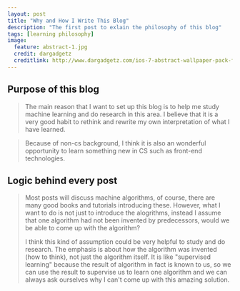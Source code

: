 ```yaml
---
layout: post
title: "Why and How I Write This Blog"
description: "The first post to exlain the philosophy of this blog"
tags: [learning philosophy]
image:
  feature: abstract-1.jpg
  credit: dargadgetz
  creditlink: http://www.dargadgetz.com/ios-7-abstract-wallpaper-pack-for-iphone-5-and-ipod-touch-retina/
---
```


## Purpose of this blog
> The main reason that I want to set up this blog is to help me study machine learning and do research in this area. I believe that it is a very good habit to rethink and rewrite my own interpretation of what I have learned.
>



<!--more-->



> Because of non-cs background, I think it is also an wonderful opportunity to learn something new in CS such as front-end technologies. 
>
## Logic behind every post
> Most posts will discuss machine algorithms, of course, there are many good books and tutorials introducing these. However, what I want to do is not just to introduce the alogrithms, instead I assume that one algorithm had not been invented by predecessors, would we be able to come up with the algorithm? 
>
> I think this kind of assumption could be very helpful to study and do research. The emphasis is about how the algorithm was invented (how to think), not just the algorithm itself. It is like "supervised learning" because the result of algorithm in fact is known to us, so we can use the result to supervise us to learn one algorithm and we can always ask ourselves why I can't come up with this amazing solution. 	


